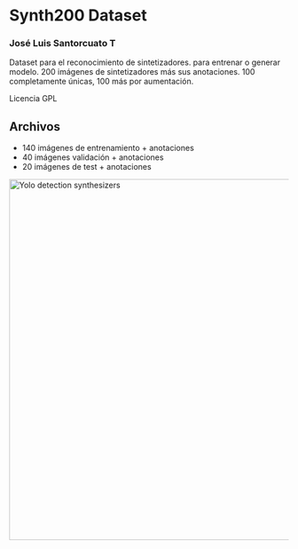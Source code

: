 # Synth200 Dataset
### José Luis Santorcuato T


Dataset para el reconocimiento de sintetizadores. para entrenar o generar modelo.
200 imágenes de sintetizadores más sus anotaciones.
100 completamente únicas, 100 más por aumentación.

Licencia GPL




## Archivos


- 140 imágenes de entrenamiento + anotaciones
- 40 imágenes validación + anotaciones
- 20 imágenes de test + anotaciones

<a href="https://drive.google.com/uc?export=view&id=1qt1mc4N5VDRQsfPptsnpfKGRtgJyaZTG"><img src="https://drive.google.com/uc?export=view&id=1qt1mc4N5VDRQsfPptsnpfKGRtgJyaZTG" style="width: 650px; max-width: 100%; height: auto" title="Yolo detection synthesizers" />





